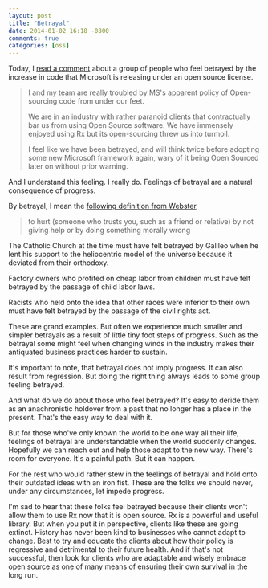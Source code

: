 ```yaml
---
layout: post
title: "Betrayal"
date: 2014-01-02 16:18 -0800
comments: true
categories: [oss]
---
```

Today, I [read a comment](http://blogs.msdn.com/b/rxteam/archive/2014/01/01/reactive-extensions-2013-year-in-review.aspx#10486541) about a group of people who feel betrayed by the increase in code that Microsoft is releasing under an open source license.

> I and my team are really troubled by MS's apparent policy of Open-sourcing code from under our feet.
>
> We are in an industry with rather paranoid clients that contractually bar us from using Open Source software. We have immensely enjoyed using Rx but its open-sourcing threw us into turmoil.
>
> I feel like we have been betrayed, and will think twice before adopting some new Microsoft framework again, wary of it being Open Sourced later on without prior warning.

And I understand this feeling. I really do. Feelings of betrayal are a natural consequence of progress.

By betrayal, I mean the [following definition from Webster](http://www.merriam-webster.com/dictionary/betrayal),

> to hurt (someone who trusts you, such as a friend or relative) by not giving help or by doing something morally wrong

The Catholic Church at the time must have felt betrayed by Galileo when he lent his support to the heliocentric model of the universe because it deviated from their orthodoxy.

Factory owners who profited on cheap labor from children must have felt betrayed by the passage of child labor laws.

Racists who held onto the idea that other races were inferior to their own must have felt betrayed by the passage of the civil rights act.

These are grand examples. But often we experience much smaller and simpler betrayals as a result of little tiny foot steps of progress. Such as the betrayal some might feel when changing winds in the industry makes their antiquated business practices harder to sustain.

It's important to note, that betrayal does not imply progress. It can also result from regression. But doing the right thing always leads to some group feeling betrayed.

And what do we do about those who feel betrayed? It's easy to deride them as an anachronistic holdover from a past that no longer has a place in the present. That's the easy way to deal with it.

But for those who've only known the world to be one way all their life, feelings of betrayal are understandable when the world suddenly changes. Hopefully we can reach out and help those adapt to the new way. There's room for everyone. It's a painful path. But it can happen.

For the rest who would rather stew in the feelings of betrayal and hold onto their outdated ideas with an iron fist. These are the folks we should never, under any circumstances, let impede progress.

I'm sad to hear that these folks feel betrayed because their clients won't allow them to use Rx now that it is open source. Rx is a powerful and useful library. But when you put it in perspective, clients like these are going extinct. History has never been kind to businesses who cannot adapt to change. Best to try and educate the clients about how their policy is regressive and detrimental to their future health. And if that's not successful, then look for clients who are adaptable and wisely embrace open source as one of many means of ensuring their own survival in the long run.
